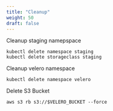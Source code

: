 ```yaml
---
title: "Cleanup"
weight: 50
draft: false
---
```


Cleanup staging namepspace

```
kubectl delete namespace staging
kubectl delete storageclass staging
```

Cleanup velero namespace

```
kubectl delete namespace velero
```

Delete S3 Bucket
```
aws s3 rb s3://$VELERO_BUCKET --force
```